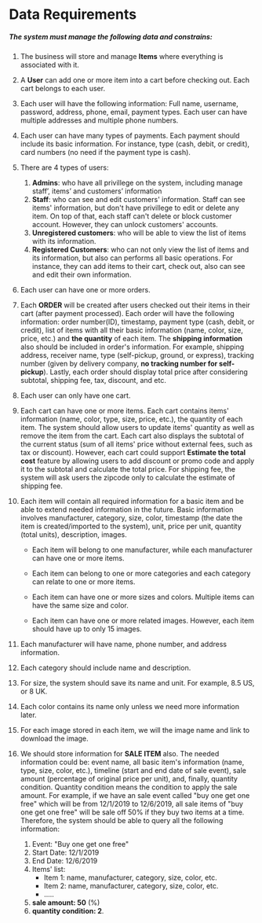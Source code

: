# Data Requirements

##### The system must manage the following data and constrains: 

1. The business will store and manage **Items** where everything is associated with it.  

1. A **User** can add one or more item into a cart before checking out. Each cart belongs to each user.

1. Each user will have the following information: Full name, username, password, address, phone, email, payment types. Each user can have multiple addresses and multiple phone numbers.

1. Each user can have many types of payments. Each payment should include its basic information. For instance, type (cash, debit, or credit), card numbers (no need if the payment type is cash).

1. There are 4 types of users:

    1. **Admins**: who have all privillege on the system, including manage staff’, items’ and customers’ information
    1. **Staff**: who can see and edit customers' information. Staff can see items' information, but don't have privillege to edit or delete any item. On top of that, each staff can't delete or block customer account. However, they can unlock customers' accounts.
    1. **Unregistered customers**: who will be able to view the list of items with its information.
    1. **Registered Customers**: who can not only view the list of items and its information, but also can performs all basic operations. For instance, they can add items to their cart, check out, also can see and edit their own information.

1. Each user can have one or more orders.

1. Each **ORDER** will be created after users checked out their items in their cart (after payment processed). Each order will have the following information: order number(ID), timestamp, payment type (cash, debit, or credit), list of items with all their basic information (name, color, size, price, etc.) and **the quantity** of each item. The **shipping information** also should be included in order's information. For example, shipping address, receiver name, type (self-pickup, ground, or express), tracking number (given by delivery company, **no tracking number for self-pickup**). Lastly, each order should display total price after considering subtotal, shipping fee, tax, discount, and etc.

1. Each user can only have one cart.

1. Each cart can have one or more items. Each cart contains items' information (name, color, type, size, price, etc.), the quantity of each item. The system should allow users to update items' quantity as well as remove the item from the cart. Each cart also displays the subtotal of the current status (sum of all items' price without external fees, such as tax or discount). However, each cart could support **Estimate the total cost** feature by allowing users to add discount or promo code and apply it to the subtotal and calculate the total price. For shipping fee, the system will ask users the zipcode only to calculate the estimate of shipping fee.

1. Each item will contain all required information for a basic item and be able to extend needed information in the future. Basic information involves manufacturer, category, size, color, timestamp (the date the item is created/imported to the system), unit, price per unit, quantity (total units), description, images.

    * Each item will belong to one manufacturer, while each manufacturer can have one or more items.

    * Each item can belong to one or more categories and each category can relate to one or more items.

    * Each item can have one or more sizes and colors. Multiple items can have the same size and color.
    
    * Each item can have one or more related images. However, each item should have up to only 15 images.

1. Each manufacturer will have name, phone number, and address information.

1. Each category should include name and description.

1. For size, the system should save its name and unit. For example, 8.5 US, or 8 UK.

1. Each color contains its name only unless we need more information later.

1. For each image stored in each item, we will the image name and link to download the image.

1. We should store information for **SALE ITEM** also. The needed information could be: event name, all basic item's information (name, type, size, color, etc.), timeline (start and end date of sale event), sale amount (percentage of original price per unit), and, finally, quantity condition. Quantity condition means the condition to apply the sale amount. For example, if we have an sale event called "buy one get one free" which will be from 12/1/2019 to 12/6/2019, all sale items of "buy one get one free" will be sale off 50% if they buy two items at a time. Therefore, the system should be able to query all the following information:
    1. Event: "Buy one get one free"
    1. Start Date: 12/1/2019
    1. End Date: 12/6/2019
    1. Items' list:
        * Item 1: name, manufacturer, category, size, color, etc.
        * Item 2: name, manufacturer, category, size, color, etc.
        * .....
    1. **sale amount: 50** (%)
    1. **quantity condition: 2**.



